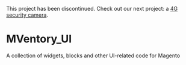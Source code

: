 This project has been discontinued. Check out our next project: a [4G security camera](https://sensorable.io).


MVentory_UI
===========

A collection of widgets, blocks and other UI-related code for Magento
